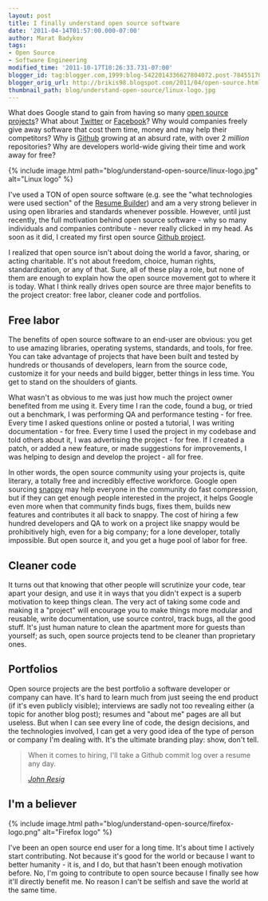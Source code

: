 ```yaml
---
layout: post
title: I finally understand open source software
date: '2011-04-14T01:57:00.000-07:00'
author: Marat Badykov
tags:
- Open Source
- Software Engineering
modified_time: '2011-10-17T10:26:33.731-07:00'
blogger_id: tag:blogger.com,1999:blog-5422014336627804072.post-7845517068355703366
blogger_orig_url: http://brikis98.blogspot.com/2011/04/open-source.html
thumbnail_path: blog/understand-open-source/linux-logo.jpg
---
```


What does Google stand to gain from having so many [open source
projects](http://code.google.com/opensource/projects.html)? What about
[Twitter](http://twitter.com/about/opensource) or
[Facebook](http://developers.facebook.com/opensource/)? Why would companies
freely give away software that cost them time, money and may help their
competitors? Why is [Github](https://github.com/) growing at an absurd rate,
with over 2 *million* repositories? Why are developers world-wide giving their
time and work away for free?

{% include image.html path="blog/understand-open-source/linux-logo.jpg" alt="Linux logo" %}

I've used a TON of open source software (e.g. see the "what technologies were
used section" of the [Resume
Builder](http://resume.linkedinlabs.com/home/faq)) and am a very strong
believer in using open libraries and standards whenever possible. However,
until just recently, the full motivation behind open source software - why so
many individuals and companies contribute - never really clicked in my head.
As soon as it did, I created my first open source [Github
project](https://github.com/brikis98/lilac).

I realized that open source isn't about doing the world a favor, sharing, or
acting charitable. It's not about freedom, choice, human rights,
standardization, or any of that. Sure, all of these play a role, but none of
them are enough to explain how the open source movement got to where it is
today. What I think really drives open source are three major benefits to the
project creator: free labor, cleaner code and portfolios.

## Free labor

The benefits of open source software to an end-user are obvious: you get to
use amazing libraries, operating systems, standards, and tools, for free. You
can take advantage of projects that have been built and tested by hundreds or
thousands of developers, learn from the source code, customize it for your
needs and build bigger, better things in less time. You get to stand on the
shoulders of giants.

What wasn't as obvious to me was just how much the project owner benefited
from me using it. Every time I ran the code, found a bug, or tried out a
benchmark, I was performing QA and performance testing - for free. Every time
I asked questions online or posted a tutorial, I was writing documentation -
for free. Every time I used the project in my codebase and told others about
it, I was advertising the project - for free. If I created a patch, or added a
new feature, or made suggestions for improvements, I was helping to design and
develop the project - all for free.

In other words, the open source community using your projects is, quite
literary, a totally free and incredibly effective workforce. Google open
sourcing [snappy](http://code.google.com/p/snappy/) may help everyone in the
community do fast compression, but if they can get enough people interested in
the project, it helps Google even more when that community finds bugs, fixes
them, builds new features and contributes it all back to snappy. The cost of
hiring a few hundred developers and QA to work on a project like snappy would
be prohibitively high, even for a big company; for a lone developer, totally
impossible. But open source it, and you get a huge pool of labor for free.

## Cleaner code

It turns out that knowing that other people will scrutinize your code, tear
apart your design, and use it in ways that you didn't expect is a superb
motivation to keep things clean. The very act of taking some code and making
it a "project" will encourage you to make things more modular and reusable,
write documentation, use source control, track bugs, all the good stuff. It's
just human nature to clean the apartment more for guests than yourself; as
such, open source projects tend to be cleaner than proprietary ones.

## Portfolios

Open source projects are the best portfolio a software developer or company
can have. It's hard to learn much from just seeing the end product (if it's
even publicly visible); interviews are sadly not too revealing either (a topic
for another blog post); resumes and "about me" pages are all but useless. But
when I can see every line of code, the design decisions, and the technologies
involved, I can get a very good idea of the type of person or company I'm
dealing with. It's the ultimate branding play: show, don't tell.

<blockquote>
  <p>When it comes to hiring, I'll take a Github commit log over a resume any day.</p>
  <cite><a href="https://twitter.com/#%21/jeresig/status/33968704983138304">John Resig</a></cite>
</blockquote>

## I'm a believer

{% include image.html path="blog/understand-open-source/firefox-logo.png" alt="Firefox logo" %}

I've been an open source end user for a long time. It's about time I actively start
contributing. Not because it's good for the world or because I want to better
humanity - it is, and I do, but that hasn't been enough motivation before. No,
I'm going to contribute to open source because I finally see how it'll
directly benefit me. No reason I can't be selfish and save the world at the
same time.

